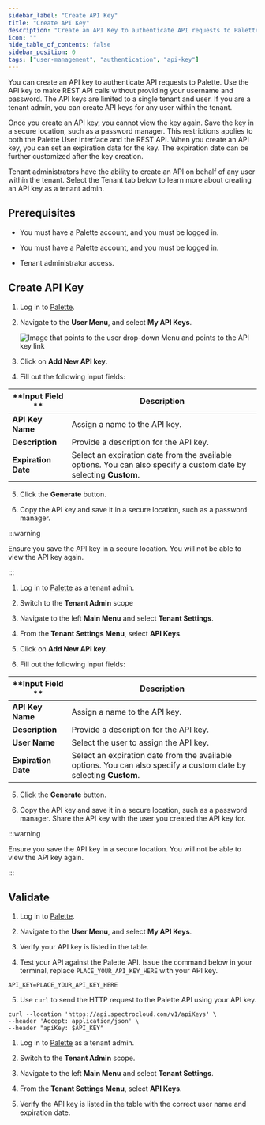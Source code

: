 ```yaml
---
sidebar_label: "Create API Key"
title: "Create API Key"
description: "Create an API Key to authenticate API requests to Palette."
icon: ""
hide_table_of_contents: false
sidebar_position: 0
tags: ["user-management", "authentication", "api-key"]
---
```


You can create an API key to authenticate API requests to Palette. Use the API key to make REST API calls without providing your username and password. The API keys are limited to a single tenant and user. If you are a tenant admin, you can create API keys for any user within the tenant.

Once you create an API key, you cannot view the key again. Save the key in a secure location, such as a password manager. This restrictions applies to both the Palette User Interface and the REST API. When you create an API key, you can set an expiration date for the key. The expiration date can be further customized after the key creation.

Tenant administrators have the ability to create an API on behalf of any user within the tenant. Select the Tenant tab below to learn more about creating an API key as a tenant admin.

## Prerequisites

<Tabs groupId="scope">
<TabItem label="User" value="user">

- You must have a Palette account, and you must be logged in.

</TabItem>
<TabItem label="Tenant" value="tenant">

- You must have a Palette account, and you must be logged in.

- Tenant administrator access.

</TabItem>
</Tabs>

## Create API Key

<Tabs groupId="scope">
<TabItem label="User" value="user">

1. Log in to [Palette](https://console.spectrocloud.com).

2. Navigate to the **User Menu**, and select **My API Keys**.

   ![Image that points to the user drop-down Menu and points to the API key link](/tutorials/deploy-app/devx_apps_deploy-app_create-api-key.png)

3. Click on **Add New API key**.

4. Fill out the following input fields:

| **Input Field **    | **Description**                                                                                                   |
| ------------------- | ----------------------------------------------------------------------------------------------------------------- |
| **API Key Name**    | Assign a name to the API key.                                                                                     |
| **Description**     | Provide a description for the API key.                                                                            |
| **Expiration Date** | Select an expiration date from the available options. You can also specify a custom date by selecting **Custom**. |

5. Click the **Generate** button.

6. Copy the API key and save it in a secure location, such as a password manager.

:::warning

Ensure you save the API key in a secure location. You will not be able to view the API key again.

:::

</TabItem>
<TabItem label="Tenant" value="tenant">

1. Log in to [Palette](https://console.spectrocloud.com) as a tenant admin.

2. Switch to the **Tenant Admin** scope

3. Navigate to the left **Main Menu** and select **Tenant Settings**.

4. From the **Tenant Settings Menu**, select **API Keys**.

5. Click on **Add New API key**.

6. Fill out the following input fields:

| **Input Field **    | **Description**                                                                                                   |
| ------------------- | ----------------------------------------------------------------------------------------------------------------- |
| **API Key Name**    | Assign a name to the API key.                                                                                     |
| **Description**     | Provide a description for the API key.                                                                            |
| **User Name**       | Select the user to assign the API key.                                                                            |
| **Expiration Date** | Select an expiration date from the available options. You can also specify a custom date by selecting **Custom**. |

5. Click the **Generate** button.

6. Copy the API key and save it in a secure location, such as a password manager. Share the API key with the user you created the API key for.

:::warning

Ensure you save the API key in a secure location. You will not be able to view the API key again.

:::

</TabItem>

</Tabs>

## Validate

<Tabs groupId="scope">
<TabItem label="User" value="user">

1. Log in to [Palette](https://console.spectrocloud.com).

2. Navigate to the **User Menu**, and select **My API Keys**.

3. Verify your API key is listed in the table.

4. Test your API against the Palette API. Issue the command below in your terminal, replace `PLACE_YOUR_API_KEY_HERE` with your API key.

```shell
API_KEY=PLACE_YOUR_API_KEY_HERE
```

5. Use `curl` to send the HTTP request to the Palette API using your API key.

```shell
curl --location 'https://api.spectrocloud.com/v1/apiKeys' \
--header 'Accept: application/json' \
--header "apiKey: $API_KEY"
```

</TabItem>
<TabItem label="Tenant" value="tenant">

1. Log in to [Palette](https://console.spectrocloud.com) as a tenant admin.

2. Switch to the **Tenant Admin** scope.

3. Navigate to the left **Main Menu** and select **Tenant Settings**.

4. From the **Tenant Settings Menu**, select **API Keys**.

5. Verify the API key is listed in the table with the correct user name and expiration date.

</TabItem>
</Tabs>
